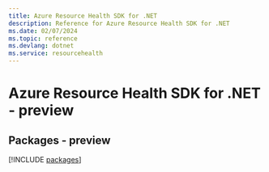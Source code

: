 ```yaml
---
title: Azure Resource Health SDK for .NET
description: Reference for Azure Resource Health SDK for .NET
ms.date: 02/07/2024
ms.topic: reference
ms.devlang: dotnet
ms.service: resourcehealth
---
```

# Azure Resource Health SDK for .NET - preview
## Packages - preview
[!INCLUDE [packages](resource-health-index.md)]